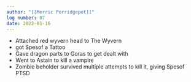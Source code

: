 ```yaml
---
author: "[[Merric Porridgepot]]"
log number: 87
date: 2022-01-16
---
```

- Attached red wyvern head to The Wyvern
- got Spesof a Tattoo
- Gave dragon parts to Goras to get dealt with
- Went to Astain to kill a vampire
- Zombie beholder survived multiple attempts to kill it, giving Spesof PTSD